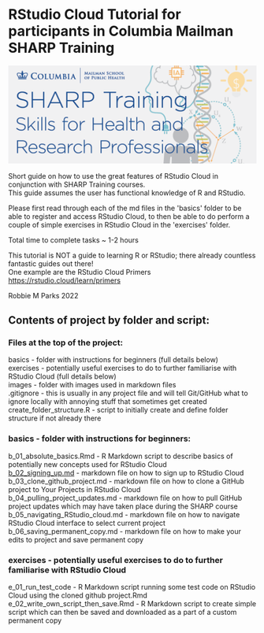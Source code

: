 # RStudio Cloud Tutorial for participants in Columbia Mailman SHARP Training

![](images/banner.png)

Short guide on how to use the great features of RStudio Cloud in conjunction with SHARP Training courses.\
This guide assumes the user has functional knowledge of R and RStudio.

Please first read through each of the md files in the 'basics' folder to be able to register and access RStudio Cloud, to then be able to do perform a couple of simple exercises in RStudio Cloud in the 'exercises' folder.

Total time to complete tasks ~ 1-2 hours 

This tutorial is NOT a guide to learning R or RStudio; there already countless fantastic guides out there!\
One example are the RStudio Cloud Primers https://rstudio.cloud/learn/primers

Robbie M Parks 2022

## Contents of project by folder and script:

### Files at the top of the project:

basics                              - folder with instructions for beginners (full details below)\
exercises                           - potentially useful exercises to do to further familiarise with RStudio Cloud (full details below)\
images                              - folder with images used in markdown files\
.gitignore                          - this is usually in any project file and will tell Git/GitHub what to ignore locally with annoying stuff that sometimes get created\
create_folder_structure.R           - script to initially create and define folder structure if not already there

### basics                          - folder with instructions for beginners:

b_01_absolute_basics.Rmd            - R Markdown script to describe basics of potentially new concepts used for RStudio Cloud\
[b_02_signing_up.md](https://github.com/rmp15/rstudio_cloud_tutorial/blob/main/basics/b_02_signing_up.md)               - markdown file on how to sign up to RStudio Cloud\
b_03_clone_github_project.md        - markdown file on how to clone a GitHub project to Your Projects in RStudio Cloud\
b_04_pulling_project_updates.md     - markdown file on how to pull GitHub project updates which may have taken place during the SHARP course\
b_05_navigating_RStudio_cloud.md    - markdown file on how to navigate RStudio Cloud interface to select current project\
b_06_saving_permanent_copy.md       - markdown file on how to make your edits to project and save permanent copy

### exercises                       - potentially useful exercises to do to further familiarise with RStudio Cloud

e_01_run_test_code                  -  R Markdown script running some test code on RStudio Cloud using the cloned github project.Rmd\
e_02_write_own_script_then_save.Rmd -  R Markdown script to create simple script which can then be saved and downloaded as a part of a custom permanent copy
